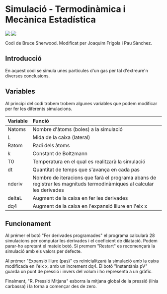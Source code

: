 # Simulació - Termodinàmica i Mecànica Estadística
<img align="left" src="https://img.shields.io/badge/Termodinàmica-Simulació-yellow"> <img align="left" src="https://img.shields.io/badge/Llenguatge-Python-blue"> <br>


Codi de Bruce Sherwood. Modificat per Joaquim Frigola i Pau Sànchez.

## Introducció
En aquest codi se simula unes partícules d'un gas per tal d'extreure'n diverses conclusions.

## Variables
Al principi del codi trobem trobem algunes variables que podem modificar per fer les diferents simulacions.

| Variable | Funció                                                                                                               |
| :----- | :------------------------------------------------------------------------------------------------------------------- |
| Natoms   | Nombre d'àtoms (boles) a la simulació                                                                                |
| L        | Mida de la caixa (lateral)                                                                                           |
| Ratom    | Radi dels àtoms                                                                                                      |
| k        | Constant de Boltzmann                                                                                                |
| T0       | Temperatura en el qual es realitzarà la simulació                                                                    |
| dt       | Quantitat de temps que s'avança en cada pas                                                                          |
| nderiv   | Nombre de iteracions que farà el programa abans de registrar les magnituds termodinàmiques al calcular les derivades |
| deltaL   | Augment de la caixa en fer les derivades                                                                             |
| dq4      | Augment de la caixa en l'expansió lliure  en l'eix x                                                                 |
## Funcionament
Al prémer el botó "Fer derivades programades" el programa calcularà 28 simulacions per computar les derivades i el coeficient de dilatació. Podem parar-ho apretant el mateix botó. Si premem "Restart" es recomençarà la simulació amb els valors per defecte.

Al prémer "Expansió lliure (pas)" es reinicialitzarà la simulació amb la caixa modificada en l'eix x, amb un increment dq4. El botó "Instantània pV" guarda un punt de pressió i invers del volum i ho representa a un gràfic.

Finalment, "R. Pressió Mitjana" esborra la mitjana global de la pressió (línia carbassa) i la torna a començar des de zero.
